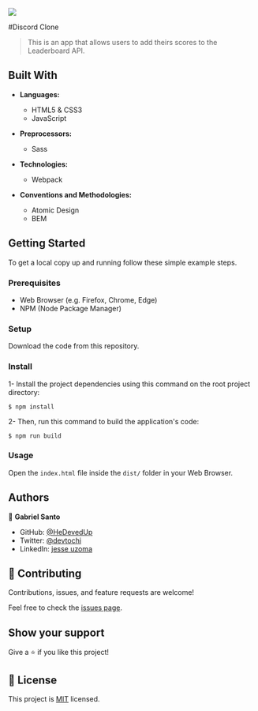![](https://img.shields.io/badge/chioma-blueviolet)

#Discord Clone

> This is an app that allows users to add theirs scores to the Leaderboard API.

## Built With  

- **Languages:**
  - HTML5 & CSS3
  - JavaScript

- **Preprocessors:**
  - Sass

- **Technologies:**
  - Webpack

- **Conventions and Methodologies:**
  - Atomic Design
  - BEM

## Getting Started

To get a local copy up and running follow these simple example steps.

### Prerequisites

- Web Browser (e.g. Firefox, Chrome, Edge)
- NPM (Node Package Manager)

### Setup

Download the code from this repository.

### Install

1- Install the project dependencies using this command on the root project directory:

```console
$ npm install
```

2- Then, run this command to build the application's code:

```console
$ npm run build
```

### Usage

Open the ``index.html`` file inside the ``dist/`` folder in your Web Browser.

## Authors

👤 **Gabriel Santo**

- GitHub: [@HeDevedUp](https://github.com/HeDeved)
- Twitter: [@devtochi](https://twitter.com/devtochi)
- LinkedIn: [jesse uzoma](https://linkedin.com/in/jesseuzoma/)

## 🤝 Contributing

Contributions, issues, and feature requests are welcome!

Feel free to check the [issues page](../../issues/).

## Show your support

Give a ⭐️ if you like this project!

## 📝 License

This project is [MIT](./MIT.md) licensed.